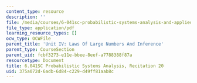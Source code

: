 ```yaml
---
content_type: resource
description: ''
file: /media/courses/6-041sc-probabilistic-systems-analysis-and-applied-probability-fall-2013/375a072d6adb6d84c229d49ff81aab8c_MIT6_041SCF13_rec20.pdf
file_type: application/pdf
learning_resource_types: []
ocw_type: OCWFile
parent_title: 'Unit IV: Laws Of Large Numbers And Inference'
parent_type: CourseSection
parent_uid: fcbf3273-e11e-bbee-8eef-a7788388f87a
resourcetype: Document
title: 6.041SC Probabilistic Systems Analysis, Recitation 20
uid: 375a072d-6adb-6d84-c229-d49ff81aab8c
---
```

